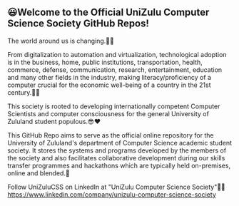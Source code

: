 ## 😃Welcome to the Official UniZulu Computer Science Society GitHub Repos!
The world around us is changing.🌱💯

From digitalization to automation and virtualization, technological adoption is in the business,
home, public institutions, transportation, health, commerce, defense, communication, research, 
entertainment, education and many other fields in the industry, making literacy/proficiency of 
a computer crucial for the economic well-being of a country in the 21st century.🤖🦾

This society is rooted to developing internationally competent Computer Scientists and computer
consciousness for the general University of Zululand student populous.😎❤️

This GitHub Repo aims to serve as the official online repository for the University of Zululand's 
department of Computer Science academic student society. It stores the systems and programs 
developed by the members of the society and also facilitates collaborative development during 
our skills transfer programmes and hackathons which are typically held on-premises, 
online and blended.🔆

Follow UniZuluCSS on LinkedIn at "UniZulu Computer Science Society"🎈🎀
https://www.linkedin.com/company/unizulu-computer-science-society
